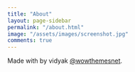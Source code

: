 ```yaml
---
title: "About"
layout: page-sidebar
permalink: "/about.html"
image: "/assets/images/screenshot.jpg"
comments: true
---
```

Made with <i class="fa fa-heart text-danger"></i> by vidyak [@wowthemesnet](https://www.wowthemes.net/category/free-themes-templates/).
